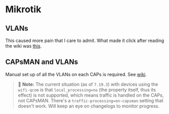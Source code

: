 # Mikrotik

## VLANs

This caused more pain that I care to admit. What made it click after reading the wiki was [this](https://forum.mikrotik.com/t/bridge-and-port-vlans/125111/8).

## CAPsMAN and VLANs

Manual set up of all the VLANs on each CAPs is required. See [wiki](https://help.mikrotik.com/docs/spaces/ROS/pages/224559120/WiFi#WiFi-CAPsMAN-CAPVLANconfigurationexample%3A).

> :memo: **Note:** The current situation (as of `7.19.3`) with devices using the `wifi-qcom` is that `local_processing=no` (the property itself, thus its effect) is not supported, which means traffic is handled on the CAPs, not CAPsMAN. There's a `traffic-processing=on-capsman` setting that doesn't work. Will keep an eye on changelogs to monitor progress.
